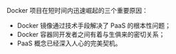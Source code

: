 Docker 项目在短时间内迅速崛起的三个重要原因：
* Docker 镜像通过技术手段解决了 PaaS 的根本性问题；
* Docker 容器同开发者之间有着与生俱来的密切关系；
* PaaS 概念已经深入人心的完美契机。

